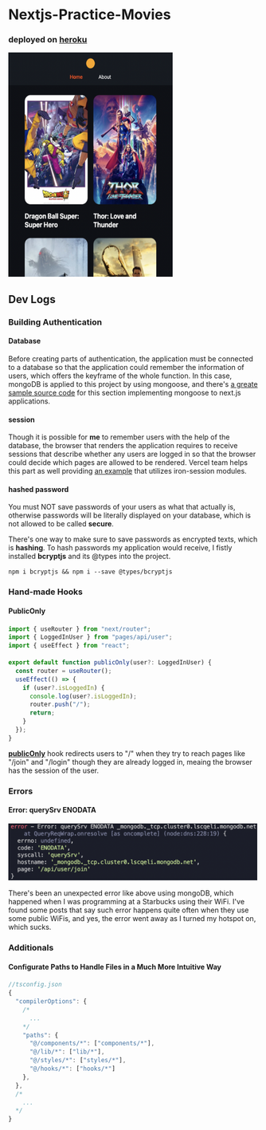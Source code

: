 # Nextjs-Practice-Movies

### deployed on [heroku](https://nextjs-practice-movies.herokuapp.com/)

<a href="https://nextjs-practice-movies.herokuapp.com/">
  <img src="https://github.com/WilleLee/files/blob/main/%E1%84%89%E1%85%B3%E1%84%8F%E1%85%B3%E1%84%85%E1%85%B5%E1%86%AB%E1%84%89%E1%85%A3%E1%86%BA%202022-08-26%20%E1%84%8B%E1%85%A9%E1%84%8C%E1%85%A5%E1%86%AB%2012.58.25.png" width="330" height="450" />
</a>

## Dev Logs

### Building Authentication

#### Database

Before creating parts of authentication, the application must be connected to a database so that the application could remember the information of users, which offers the keyframe of the whole function. In this case, mongoDB is applied to this project by using mongoose, and there's [a greate sample source code](https://github.com/vercel/next.js/blob/canary/examples/with-mongodb-mongoose/lib/dbConnect.js) for this section implementing mongoose to next.js applications.

#### session

Though it is possible for **me** to remember users with the help of the database, the browser that renders the application requires to receive sessions that describe whether any users are logged in so that the browser could decide which pages are allowed to be rendered. Vercel team helps this part as well providing [an example](https://github.com/vercel/next.js/tree/canary/examples/with-iron-session) that utilizes iron-session modules.

#### hashed password

You must NOT save passwords of your users as what that actually is, otherwise passwords will be literally displayed on your database, which is not allowed to be called **secure**.

There's one way to make sure to save passwords as encrypted texts, which is **hashing**. To hash passwords my application would receive, I fistly installed **bcryptjs** and its @types into the project.

```
npm i bcryptjs && npm i --save @types/bcryptjs
```

### Hand-made Hooks

#### PublicOnly

```javascript
import { useRouter } from "next/router";
import { LoggedInUser } from "pages/api/user";
import { useEffect } from "react";

export default function publicOnly(user?: LoggedInUser) {
  const router = useRouter();
  useEffect(() => {
    if (user?.isLoggedIn) {
      console.log(user?.isLoggedIn);
      router.push("/");
      return;
    }
  });
}
```

[**publicOnly**](https://github.com/WilleLee/nextjs-practice/blob/main/hooks/publicOnly.ts) hook redirects users to "/" when they try to reach pages like "/join" and "/login" though they are already logged in, meaing the browser has the session of the user.

### Errors

#### Error: querySrv ENODATA

<img src="https://github.com/WilleLee/files/blob/main/error-querysrv-enodata.png" width="500" />

There's been an unexpected error like above using mongoDB, which happened when I was programming at a Starbucks using their WiFi. I've found some posts that say such error happens quite often when they use some public WiFis, and yes, the error went away as I turned my hotspot on, which sucks.

### Additionals

#### Configurate Paths to Handle Files in a Much More Intuitive Way

```javascript
//tsconfig.json
{
  "compilerOptions": {
    /*
      ...
    */
    "paths": {
      "@/components/*": ["components/*"],
      "@/lib/*": ["lib/*"],
      "@/styles/*": ["styles/*"],
      "@/hooks/*": ["hooks/*"]
    },
  },
  /*
    ...
  */
}
```
